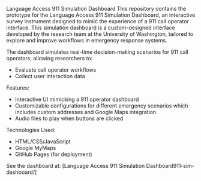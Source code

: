 Language Access 911 Simulation Dashboard
This repository contains the prototype for the Language Access 911 Simulation Dashboard, an interactive survey instrument designed to mimic the experience of a 911 call operator interface. This simulation dashboard is a custom-designed interface developed by the research team at the University of Washington, tailored to explore and improve workflows in emergency response systems.

The dashboard simulates real-time decision-making scenarios for 911 call operators, allowing researchers to:
- Evaluate call operator workflows
- Collect user interaction data

Features: 
- Interactive UI mimicking a 911 operator dashboard
- Customizable configurations for different emergency scenarios which includes custom addresses and Google Maps integration
- Audio files to play when buttons are clicked

Technologies Used: 
- HTML/CSS/JavaScript
- Google MyMaps 
- GitHub Pages (for deployment)

See the dashboard at: [Language Access 911 Simulation Dashboard911-sim-dashboard/]

